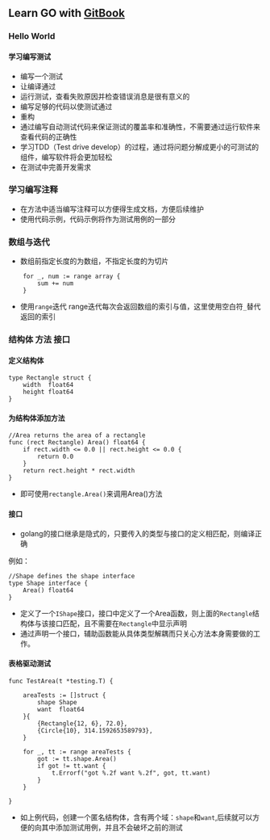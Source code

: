 ## Learn GO with [GitBook](https://studygolang.gitbook.io/learn-go-with-tests/)
### Hello World
#### 学习编写测试
- 编写一个测试
- 让编译通过
- 运行测试，查看失败原因并检查错误消息是很有意义的
- 编写足够的代码以使测试通过
- 重构
- 通过编写自动测试代码来保证测试的覆盖率和准确性，不需要通过运行软件来查看代码的正确性
- 学习TDD（Test drive develop）的过程，通过将问题分解成更小的可测试的组件，编写软件将会更加轻松
- 在测试中完善开发需求
### 学习编写注释
- 在方法中适当编写注释可以方便得生成文档，方便后续维护
- 使用代码示例，代码示例将作为测试用例的一部分

### 数组与迭代
- 数组前指定长度的为数组，不指定长度的为切片

```golang
    for _, num := range array {
		sum += num
	}
```
- 使用`range`迭代
    range迭代每次会返回数组的索引与值，这里使用空白符`_`替代返回的索引

### 结构体 方法 接口
#### 定义结构体
```golang
type Rectangle struct {
	width  float64
	height float64
}
```

#### 为结构体添加方法
```golang 
//Area returns the area of a rectangle
func (rect Rectangle) Area() float64 {
	if rect.width <= 0.0 || rect.height <= 0.0 {
		return 0.0
	}
	return rect.height * rect.width
}
```
- 即可使用`rectangle.Area()`来调用Area()方法

#### 接口
- golang的接口继承是隐式的，只要传入的类型与接口的定义相匹配，则编译正确

例如：
```golang 
//Shape defines the shape interface
type Shape interface {
	Area() float64
}
```
- 定义了一个`IShape`接口，接口中定义了一个Area函数，则上面的`Rectangle`结构体与该接口匹配，且不需要在`Rectangle`中显示声明
- 通过声明一个接口，辅助函数能从具体类型解耦而只关心方法本身需要做的工作。


#### 表格驱动测试
```golang
func TestArea(t *testing.T) {

    areaTests := []struct {
        shape Shape
        want  float64
    }{
        {Rectangle{12, 6}, 72.0},
        {Circle{10}, 314.1592653589793},
    }

    for _, tt := range areaTests {
        got := tt.shape.Area()
        if got != tt.want {
            t.Errorf("got %.2f want %.2f", got, tt.want)
        }
    }

}
```
- 如上例代码，创建一个匿名结构体，含有两个域：`shape`和`want`,后续就可以方便的向其中添加测试用例，并且不会破坏之前的测试
